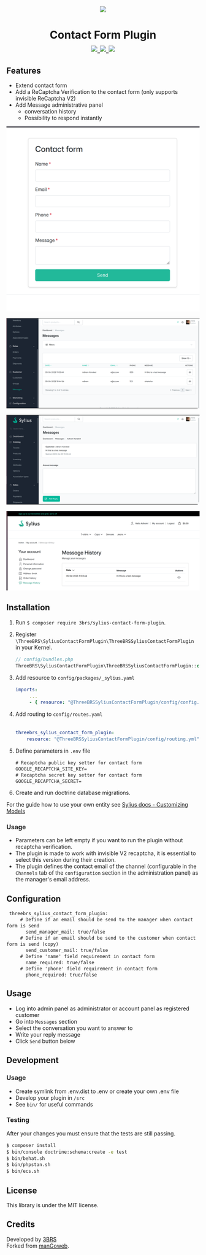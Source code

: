 <p align="center">
    <a href="https://www.3brs.com" target="_blank">
        <img src="https://3brs1.fra1.cdn.digitaloceanspaces.com/3brs/logo/3BRS-logo-sylius-200.png"/>
    </a>
</p>
<h1 align="center">
Contact Form Plugin
<br />
    <a href="https://packagist.org/packages/3brs/sylius-contact-form-plugin" title="License" target="_blank">
        <img src="https://img.shields.io/packagist/l/3brs/sylius-contact-form-plugin.svg" />
    </a>
    <a href="https://packagist.org/packages/3brs/sylius-contact-form-plugin" title="Version" target="_blank">
        <img src="https://img.shields.io/packagist/v/3brs/sylius-contact-form-plugin.svg" />
    </a>
    <a href="https://circleci.com/gh/3BRS/sylius-contact-form-plugin" title="Build status" target="_blank">
        <img src="https://circleci.com/gh/3BRS/sylius-contact-form-plugin.svg?style=shield" />
    </a>
</h1>

## Features

* Extend contact form
* Add a ReCaptcha Verification to the contact form (only supports invisible ReCaptcha V2)
* Add Message administrative panel
    * conversation history
    * Possibility to respond instantly

<p align="center">
	<img src="https://github.com/3BRS/sylius-contact-form-plugin/blob/sylius_2_upgrade_AK/doc/contact_form.PNG?raw=true"/>
</p>
<p align="center">
	<img src="https://github.com/3BRS/sylius-contact-form-plugin/blob/sylius_2_upgrade_AK/doc/messages_management_admin_menu.PNG?raw=true"/>
</p>
<p align="center">
	<img src="https://github.com/3BRS/sylius-contact-form-plugin/blob/sylius_2_upgrade_AK/doc/messages_management_admin_answer_menu.PNG?raw=true"/>
</p>
<p align="center">
	<img src="https://github.com/3BRS/sylius-contact-form-plugin/blob/sylius_2_upgrade_AK/doc/messages_management_account_menu.PNG?raw=true"/>
</p>

## Installation

1. Run `$ composer require 3brs/sylius-contact-form-plugin`.
2. Register `\ThreeBRS\SyliusContactFormPlugin\ThreeBRSSyliusContactFormPlugin` in your Kernel.
    ```php
   // config/bundles.php
    ThreeBRS\SyliusContactFormPlugin\ThreeBRSSyliusContactFormPlugin::class => ['all' => true],
   ```
1. Add resource to `config/packages/_sylius.yaml`

    ```yaml
    imports:
         ...
         - { resource: "@ThreeBRSSyliusContactFormPlugin/config/config.yml" }
    ```
   
1. Add routing to `config/routes.yaml`

    ```yaml

    threebrs_sylius_contact_form_plugin:
        resource: "@ThreeBRSSyliusContactFormPlugin/config/routing.yml"
    ```

1. Define parameters in `.env` file

    ```
    # Recaptcha public key setter for contact form
    GOOGLE_RECAPTCHA_SITE_KEY=
    # Recaptcha secret key setter for contact form
    GOOGLE_RECAPTCHA_SECRET=
    ```

7. Create and run doctrine database migrations.

For the guide how to use your own entity see [Sylius docs - Customizing Models](https://docs.sylius.com/en/1.10/customization/model.html)

### Usage

* Parameters can be left empty if you want to run the plugin without recaptcha verification.
* The plugin is made to work with invisible V2 recaptcha, it is essential to select this version during their creation.
* The plugin defines the contact email of the channel (configurable in the `Channels` tab of the `configuration` section in the administration panel) as the manager's email address.

## Configuration
   ```
    threebrs_sylius_contact_form_plugin:
        # Define if an email should be send to the manager when contact form is send
          send_manager_mail: true/false
        # Define if an email should be send to the customer when contact form is send (copy)
          send_customer_mail: true/false
        # Define 'name' field requirement in contact form
          name_required: true/false
        # Define 'phone' field requirement in contact form
          phone_required: true/false
   ```

## Usage

* Log into admin panel as administrator or account panel as registered customer
* Go into `Messages` section
* Select the conversation you want to answer to
* Write your reply message
* Click `Send` button below

## Development

### Usage

- Create symlink from .env.dist to .env or create your own .env file
- Develop your plugin in `/src`
- See `bin/` for useful commands

### Testing

After your changes you must ensure that the tests are still passing.

```bash
$ composer install
$ bin/console doctrine:schema:create -e test
$ bin/behat.sh
$ bin/phpstan.sh
$ bin/ecs.sh
```

License
-------
This library is under the MIT license.

Credits
-------
Developed by [3BRS](https://3brs.com)<br>
Forked from [manGoweb](https://github.com/mangoweb-sylius/SyliusContactFormPlugin).
